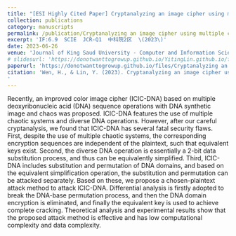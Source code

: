```yaml
---
title: "[ESI Highly Cited Paper] Cryptanalyzing an image cipher using multiple chaos and DNA operations"
collection: publications
category: manuscripts
permalink: /publication/Cryptanalyzing an image cipher using multiple chaos and DNA operations
excerpt: 'IF:6.9  SCIE  JCR-Q1  中科院2区  \(2023\)'
date: 2023-06-26
venue: 'Journal of King Saud University - Computer and Information Sciences'
# slidesurl: 'https://donotwanttogrowup.github.io/YitingLin.github.io/files/slides1.pdf'
paperurl: 'https://donotwanttogrowup.github.io/files/Cryptanalyzing an image cipher using multiple chaos and DNA operations.pdf'
citation: 'Wen, H., & Lin, Y. (2023). Cryptanalyzing an image cipher using multiple chaos and DNA operations. In Journal of King Saud University - Computer and Information Sciences (Vol. 35, Issue 7, p. 101612). Elsevier BV. https://doi.org/10.1016/j.jksuci.2023.101612
'
---
```


Recently, an improved color image cipher (ICIC-DNA) based on multiple deoxyribonucleic acid (DNA) sequence operations with DNA synthetic image and chaos was proposed. ICIC-DNA features the use of multiple chaotic systems and diverse DNA operations. However, after our careful cryptanalysis, we found that ICIC-DNA has several fatal security flaws. First, despite the use of multiple chaotic systems, the corresponding encryption sequences are independent of the plaintext, such that equivalent keys exist. Second, the diverse DNA operation is essentially a 2-bit data substitution process, and thus can be equivalently simplified. Third, ICIC-DNA includes substitution and permutation of DNA domains, and based on the equivalent simplification operation, the substitution and permutation can be attacked separately. Based on these, we propose a chosen-plaintext attack method to attack ICIC-DNA. Differential analysis is firstly adopted to break the DNA-base permutation process, and then the DNA domain encryption is eliminated, and finally the equivalent key is used to achieve complete cracking. Theoretical analysis and experimental results show that the proposed attack method is effective and has low computational complexity and data complexity.